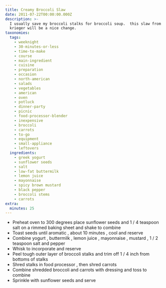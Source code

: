```yaml
---
title: Creamy Broccoli Slaw
date: 2011-07-22T00:00:00.000Z
description: >-
  I usually save my broccoli stalks for broccoli soup.  this slaw from ellie
  krieger will be a nice change.
taxonomies:
  tags:
    - weeknight
    - 30-minutes-or-less
    - time-to-make
    - course
    - main-ingredient
    - cuisine
    - preparation
    - occasion
    - north-american
    - salads
    - vegetables
    - american
    - oven
    - potluck
    - dinner-party
    - picnic
    - food-processor-blender
    - inexpensive
    - broccoli
    - carrots
    - to-go
    - equipment
    - small-appliance
    - leftovers
  ingredients:
    - greek yogurt
    - sunflower seeds
    - salt
    - low-fat buttermilk
    - lemon juice
    - mayonnaise
    - spicy brown mustard
    - black pepper
    - broccoli stems
    - carrots
extra:
  minutes: 25
---
```

 - Preheat oven to 300 degrees place sunflower seeds and 1 / 4 teaspoon salt on a rimmed baking sheet and shake to combine
 - Toast seeds until aromatic , about 10 minutes , cool and reserve
 - Combine yogurt , buttermilk , lemon juice , mayonnaise , mustard , 1 / 2 teaspoon salt and pepper
 - Whisk to incorporate and reserve
 - Peel tough outer layer of broccoli stalks and trim off 1 / 4 inch from bottoms of stalks
 - Shred stalks in food processor , then shred carrots
 - Combine shredded broccoli and carrots with dressing and toss to combine
 - Sprinkle with sunflower seeds and serve
